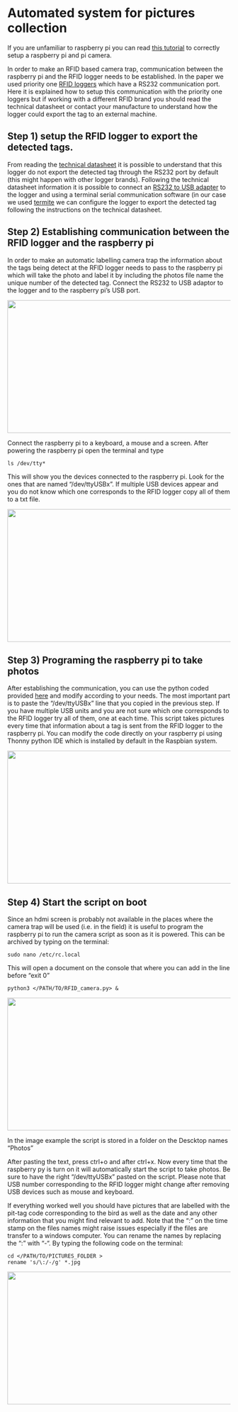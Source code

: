 # Automated system for pictures collection

If you are unfamiliar to raspberry pi you can read [this tutorial](https://github.com/AndreCFerreira/Weaver_individualID/tree/master/Automated_pictures_collection/Setting_up_raspberry_pi) to correctly setup a raspberry pi and pi camera.

In order to make an RFID based camera trap, communication between the raspberry pi and the RFID logger needs to be established. In the paper we used priority one [RFID loggers](http://www.priority1design.com.au/shopfront/index.php?main_page=product_info&cPath=1&products_id=29&zenid=u8jajja1gqub656pkmc9h8d1k7) which have a RS232 communication port. Here it is explained how to setup this communication with the priority one loggers but if working with a different RFID brand you should read the technical datasheet or contact your manufacture to understand how the logger could export the tag to an external machine.

## Step 1) setup the RFID logger to export the detected tags.
From reading the [technical datasheet](http://www.priority1design.com.au/rfidlog_rfid_data_logger.pdf) it is possible to understand that this logger do not export the detected tag through the RS232 port by default (this might happen with other logger brands). Following the technical datasheet information it is possible to connect an [RS232 to USB adapter]( https://en.wikipedia.org/wiki/USB_adapter#/media/File:FTDI_USB_SERIAL.jpg) to the logger and using a terminal serial communication software (in our case we used [termite]( https://www.compuphase.com/software_termite.htm) we can configure the logger to export the detected tag following the instructions on the technical datasheet.

## Step 2) Establishing communication between the RFID logger and the raspberry pi
In order to make an automatic labelling camera trap the information about the tags being detect at the RFID logger needs to pass to the raspberry pi which will take the photo and label it by including the photos file name the unique number of the detected tag. 
Connect the RS232 to USB adaptor to the logger and to the raspberry pi’s USB port. 

<p align="center">
<img src="https://github.com/AndreCFerreira/Weaver_individualID/blob/master/Automated_pictures_collection/Images/Setup_pi_camera.JPG" width="600" height="300" />
</p>

Connect the raspberry pi to a keyboard, a mouse and a screen. After powering the raspberry pi open the terminal and type

```console
ls /dev/tty*
```
This will show you the devices connected to the raspberry pi. Look for the ones that are named “/dev/ttyUSBx”. If multiple USB devices appear and you do not know which one corresponds to the RFID logger copy all of them to a txt file.

<p align="center">
<img src="https://github.com/AndreCFerreira/Weaver_individualID/blob/master/Automated_pictures_collection/Images/ls_USB.png" width="600" height="300" />
</p>
 

## Step 3) Programing the raspberry pi to take photos
After establishing the communication, you can use the python coded provided [here](https://github.com/AndreCFerreira/Weaver_individualID/blob/master/Automated_pictures_collection/RFID_camera.py) and modify according to your needs. The most important part is to paste the “/dev/ttyUSBx” line that you copied in the previous step. If you have multiple USB units and you are not sure which one corresponds to the RFID logger try all of them, one at each time. This script takes pictures every time that information about a tag is sent from the RFID logger to the raspberry pi. You can modify the code directly on your raspberry pi using Thonny python IDE which is installed by default in the Raspbian system.
 
<p align="center">
<img src="https://github.com/AndreCFerreira/Weaver_individualID/blob/master/Automated_pictures_collection/Images/Thonny_script.png" width="600" height="300" />
</p>

## Step 4) Start the script on boot 
Since an hdmi screen is probably not available in the places where the camera trap will be used (i.e. in the field) it is useful to program the raspberry pi to run the camera script as soon as it is powered. This can be archived by typing on the terminal:

```console
sudo nano /etc/rc.local
```

This will open a document on the console that where you can add in the line before “exit 0”

```console
python3 </PATH/TO/RFID_camera.py> &
```

<p align="center">
<img src="https://github.com/AndreCFerreira/Weaver_individualID/blob/master/Automated_pictures_collection/Images/script_on_boot.png" width="600" height="300" />
</p>

In the image example the script is stored in a folder on the Descktop names “Photos”
 
After pasting the text, press ctrl+o and after ctrl+x. Now every time that the raspberry py is turn on it will automatically start the script to take photos. Be sure to have the right “/dev/ttyUSBx” pasted on the script. Please note that USB number corresponding to the RFID logger might change after removing USB devices such as mouse and keyboard.

If everything worked well you should have pictures that are labelled with the pit-tag code corresponding to the bird as well as the date and any other information that you might find relevant to add. Note that the “:” on the time stamp on the files names might raise issues especially if the files are transfer to a windows computer. You can rename the names by replacing the “:” with “-“. By typing the following code on the terminal:

```console
cd </PATH/TO/PICTURES_FOLDER >
rename 's/\:/-/g' *.jpg
```

<p align="center">
<img src="https://github.com/AndreCFerreira/Weaver_individualID/blob/master/Automated_pictures_collection/Images/images.png" width="600" height="300" />
</p>

